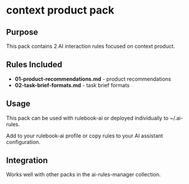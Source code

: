 # context product pack

## Purpose

This pack contains 2 AI interaction rules focused on context product.

## Rules Included

- **01-product-recommendations.md** - product recommendations
- **02-task-brief-formats.md** - task brief formats

## Usage

This pack can be used with rulebook-ai or deployed individually to ~/.ai-rules.

Add to your rulebook-ai profile or copy rules to your AI assistant configuration.

## Integration

Works well with other packs in the ai-rules-manager collection.
